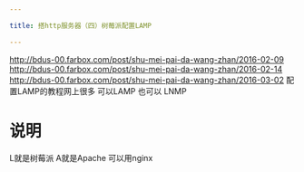 ```yaml
---

title: 搭http服务器（四）树莓派配置LAMP

---
```

http://bdus-00.farbox.com/post/shu-mei-pai-da-wang-zhan/2016-02-09
http://bdus-00.farbox.com/post/shu-mei-pai-da-wang-zhan/2016-02-14
http://bdus-00.farbox.com/post/shu-mei-pai-da-wang-zhan/2016-03-02
配置LAMP的教程网上很多
可以LAMP 也可以 LNMP

# 说明
L就是树莓派
A就是Apache 可以用nginx
